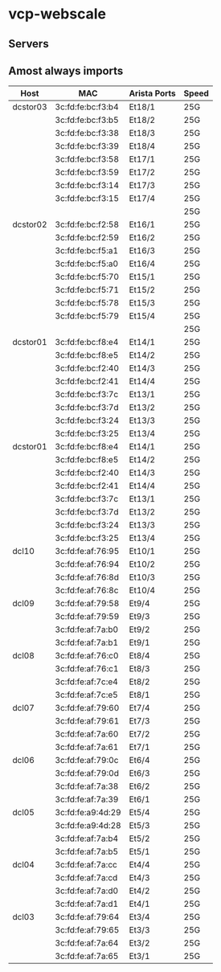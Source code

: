 # vcp-webscale
## Servers
## Amost always imports

| Host          | MAC                | Arista Ports    |   Speed  |
| ------------- | ------------------ | --------------- | -------- |
| dcstor03      | 3c:fd:fe:bc:f3:b4  |  Et18/1         |  25G     |
|               | 3c:fd:fe:bc:f3:b5  |  Et18/2         |  25G     |
|               | 3c:fd:fe:bc:f3:38  |  Et18/3         |  25G     |
|               | 3c:fd:fe:bc:f3:39  |  Et18/4         |  25G     |
|               | 3c:fd:fe:bc:f3:58  |  Et17/1         |  25G     |
|               | 3c:fd:fe:bc:f3:59  |  Et17/2         |  25G     |
|               | 3c:fd:fe:bc:f3:14  |  Et17/3         |  25G     |
|               | 3c:fd:fe:bc:f3:15  |  Et17/4         |  25G     |
|               |                    |                 |  25G     |
| dcstor02      | 3c:fd:fe:bc:f2:58  |  Et16/1         |  25G     |
|               | 3c:fd:fe:bc:f2:59  |  Et16/2         |  25G     |
|               | 3c:fd:fe:bc:f5:a1  |  Et16/3         |  25G     |
|               | 3c:fd:fe:bc:f5:a0  |  Et16/4         |  25G     |
|               | 3c:fd:fe:bc:f5:70  |  Et15/1         |  25G     |
|               | 3c:fd:fe:bc:f5:71  |  Et15/2         |  25G     |
|               | 3c:fd:fe:bc:f5:78  |  Et15/3         |  25G     |
|               | 3c:fd:fe:bc:f5:79  |  Et15/4         |  25G     |
|               |                    |                 |  25G     |
| dcstor01      | 3c:fd:fe:bc:f8:e4  |  Et14/1         |  25G     |
|               | 3c:fd:fe:bc:f8:e5  |  Et14/2         |  25G     |
|               | 3c:fd:fe:bc:f2:40  |  Et14/3         |  25G     |
|               | 3c:fd:fe:bc:f2:41  |  Et14/4         |  25G     |
|               | 3c:fd:fe:bc:f3:7c  |  Et13/1         |  25G     |
|               | 3c:fd:fe:bc:f3:7d  |  Et13/2         |  25G     |
|               | 3c:fd:fe:bc:f3:24  |  Et13/3         |  25G     |
|               | 3c:fd:fe:bc:f3:25  |  Et13/4         |  25G     |
| dcstor01      | 3c:fd:fe:bc:f8:e4  |  Et14/1         |  25G     |
|               | 3c:fd:fe:bc:f8:e5  |  Et14/2         |  25G     |
|               | 3c:fd:fe:bc:f2:40  |  Et14/3         |  25G     |
|               | 3c:fd:fe:bc:f2:41  |  Et14/4         |  25G     |
|               | 3c:fd:fe:bc:f3:7c  |  Et13/1         |  25G     |
|               | 3c:fd:fe:bc:f3:7d  |  Et13/2         |  25G     |
|               | 3c:fd:fe:bc:f3:24  |  Et13/3         |  25G     |
|               | 3c:fd:fe:bc:f3:25  |  Et13/4         |  25G     |
| dcl10         | 3c:fd:fe:af:76:95  |  Et10/1         |  25G     |
|               | 3c:fd:fe:af:76:94  |  Et10/2         |  25G     |
|               | 3c:fd:fe:af:76:8d  |  Et10/3         |  25G     |
|               | 3c:fd:fe:af:76:8c  |  Et10/4         |  25G     |
| dcl09         | 3c:fd:fe:af:79:58  |  Et9/4          |  25G     |
|               | 3c:fd:fe:af:79:59  |  Et9/3          |  25G     |
|               | 3c:fd:fe:af:7a:b0  |  Et9/2          |  25G     |
|               | 3c:fd:fe:af:7a:b1  |  Et9/1          |  25G     |
| dcl08         | 3c:fd:fe:af:76:c0  |  Et8/4          |  25G     |
|               | 3c:fd:fe:af:76:c1  |  Et8/3          |  25G     |
|               | 3c:fd:fe:af:7c:e4  |  Et8/2          |  25G     |
|               | 3c:fd:fe:af:7c:e5  |  Et8/1          |  25G     |
| dcl07         | 3c:fd:fe:af:79:60  |  Et7/4          |  25G     |
|               | 3c:fd:fe:af:79:61  |  Et7/3          |  25G     |
|               | 3c:fd:fe:af:7a:60  |  Et7/2          |  25G     |
|               | 3c:fd:fe:af:7a:61  |  Et7/1          |  25G     |
| dcl06         | 3c:fd:fe:af:79:0c  |  Et6/4          |  25G     |
|               | 3c:fd:fe:af:79:0d  |  Et6/3          |  25G     |
|               | 3c:fd:fe:af:7a:38  |  Et6/2          |  25G     |
|               | 3c:fd:fe:af:7a:39  |  Et6/1          |  25G     |
| dcl05         | 3c:fd:fe:a9:4d:29  |  Et5/4          |  25G     |
|               | 3c:fd:fe:a9:4d:28  |  Et5/3          |  25G     |
|               | 3c:fd:fe:af:7a:b4  |  Et5/2          |  25G     |
|               | 3c:fd:fe:af:7a:b5  |  Et5/1          |  25G     |
| dcl04         | 3c:fd:fe:af:7a:cc  |  Et4/4          |  25G     |
|               | 3c:fd:fe:af:7a:cd  |  Et4/3          |  25G     |
|               | 3c:fd:fe:af:7a:d0  |  Et4/2          |  25G     |
|               | 3c:fd:fe:af:7a:d1  |  Et4/1          |  25G     |
| dcl03         | 3c:fd:fe:af:79:64  |  Et3/4          |  25G     |
|               | 3c:fd:fe:af:79:65  |  Et3/3          |  25G     |
|               | 3c:fd:fe:af:7a:64  |  Et3/2          |  25G     |
|               | 3c:fd:fe:af:7a:65  |  Et3/1          |  25G     |
